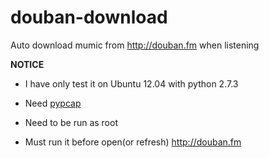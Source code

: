 douban-download
===============

Auto download mumic from <http://douban.fm> when listening

**NOTICE**

* I have only test it on Ubuntu 12.04 with python 2.7.3

* Need [pypcap](https://code.google.com/p/pypcap/)

* Need to be run as root

* Must run it before open(or refresh) <http://douban.fm>

